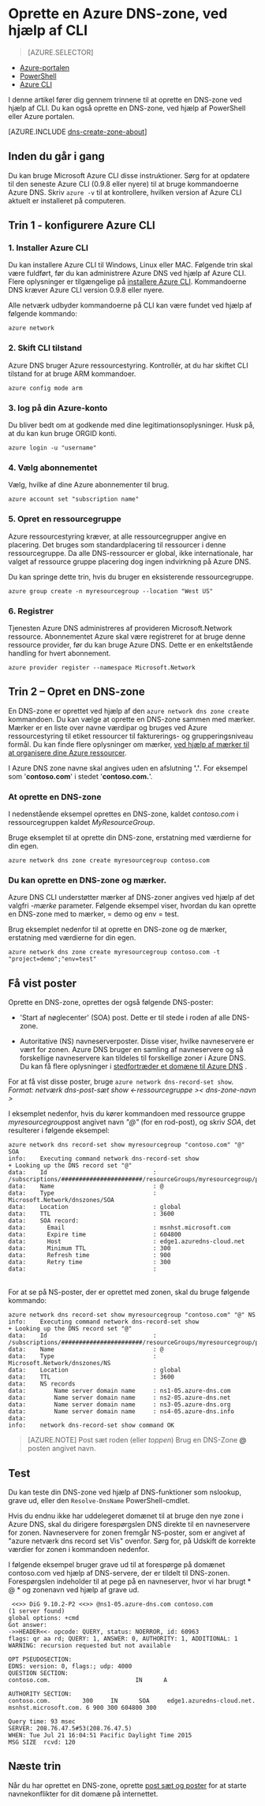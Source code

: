 <properties
   pageTitle="Oprette en DNS-zone, ved hjælp af CLI | Microsoft Azure"
   description="Lær at oprette DNS-zoner til Azure DNS trinvis vejledning til at starte vært for din DNS-domæne, ved hjælp af CLI"
   services="dns"
   documentationCenter="na"
   authors="sdwheeler"
   manager="carmonm"
   editor=""/>

<tags
   ms.service="dns"
   ms.devlang="na"
   ms.topic="hero-article"
   ms.tgt_pltfrm="na"
   ms.workload="infrastructure-services"
   ms.date="08/16/2016"
   ms.author="sewhee"/>

# <a name="create-an-azure-dns-zone-using-cli"></a>Oprette en Azure DNS-zone, ved hjælp af CLI


> [AZURE.SELECTOR]
- [Azure-portalen](dns-getstarted-create-dnszone-portal.md)
- [PowerShell](dns-getstarted-create-dnszone.md)
- [Azure CLI](dns-getstarted-create-dnszone-cli.md)


I denne artikel fører dig gennem trinnene til at oprette en DNS-zone ved hjælp af CLI. Du kan også oprette en DNS-zone, ved hjælp af PowerShell eller Azure portalen.

[AZURE.INCLUDE [dns-create-zone-about](../../includes/dns-create-zone-about-include.md)]


## <a name="before-you-begin"></a>Inden du går i gang

Du kan bruge Microsoft Azure CLI disse instruktioner. Sørg for at opdatere til den seneste Azure CLI (0.9.8 eller nyere) til at bruge kommandoerne Azure DNS. Skriv `azure -v` til at kontrollere, hvilken version af Azure CLI aktuelt er installeret på computeren.

## <a name="step-1---set-up-azure-cli"></a>Trin 1 - konfigurere Azure CLI

### <a name="1-install-azure-cli"></a>1. Installer Azure CLI

Du kan installere Azure CLI til Windows, Linux eller MAC. Følgende trin skal være fuldført, før du kan administrere Azure DNS ved hjælp af Azure CLI. Flere oplysninger er tilgængelige på [installere Azure CLI](../xplat-cli-install.md). Kommandoerne DNS kræver Azure CLI version 0.9.8 eller nyere.

Alle netværk udbyder kommandoerne på CLI kan være fundet ved hjælp af følgende kommando:

    azure network

### <a name="2-switch-cli-mode"></a>2. Skift CLI tilstand

Azure DNS bruger Azure ressourcestyring. Kontrollér, at du har skiftet CLI tilstand for at bruge ARM kommandoer.

    azure config mode arm

### <a name="3-sign-in-to-your-azure-account"></a>3. log på din Azure-konto

Du bliver bedt om at godkende med dine legitimationsoplysninger. Husk på, at du kan kun bruge ORGID konti.

    azure login -u "username"

### <a name="4-select-the-subscription"></a>4. Vælg abonnementet

Vælg, hvilke af dine Azure abonnementer til brug.

    azure account set "subscription name"

### <a name="5-create-a-resource-group"></a>5. Opret en ressourcegruppe

Azure ressourcestyring kræver, at alle ressourcegrupper angive en placering. Det bruges som standardplacering til ressourcer i denne ressourcegruppe. Da alle DNS-ressourcer er global, ikke internationale, har valget af ressource gruppe placering dog ingen indvirkning på Azure DNS.

Du kan springe dette trin, hvis du bruger en eksisterende ressourcegruppe.

    azure group create -n myresourcegroup --location "West US"


### <a name="6-register"></a>6. Registrer

Tjenesten Azure DNS administreres af provideren Microsoft.Network ressource. Abonnementet Azure skal være registreret for at bruge denne ressource provider, før du kan bruge Azure DNS. Dette er en enkeltstående handling for hvert abonnement.

    azure provider register --namespace Microsoft.Network


## <a name="step-2---create-a-dns-zone"></a>Trin 2 – Opret en DNS-zone

En DNS-zone er oprettet ved hjælp af den `azure network dns zone create` kommandoen. Du kan vælge at oprette en DNS-zone sammen med mærker. Mærker er en liste over navne værdipar og bruges ved Azure ressourcestyring til etiket ressourcer til fakturerings- og grupperingsniveau formål. Du kan finde flere oplysninger om mærker, [ved hjælp af mærker til at organisere dine Azure ressourcer](../resource-group-using-tags.md).

I Azure DNS zone navne skal angives uden en afslutning **'.'**. For eksempel som '**contoso.com**' i stedet '**contoso.com.**'.


### <a name="to-create-a-dns-zone"></a>At oprette en DNS-zone

I nedenstående eksempel oprettes en DNS-zone, kaldet *contoso.com* i ressourcegruppen kaldet *MyResourceGroup*.

Bruge eksemplet til at oprette din DNS-zone, erstatning med værdierne for din egen.

    azure network dns zone create myresourcegroup contoso.com

### <a name="to-create-a-dns-zone-and-tags"></a>Du kan oprette en DNS-zone og mærker.

Azure DNS CLI understøtter mærker af DNS-zoner angives ved hjælp af det valgfri *-mærke* parameter. Følgende eksempel viser, hvordan du kan oprette en DNS-zone med to mærker, = demo og env = test.

Brug eksemplet nedenfor til at oprette en DNS-zone og de mærker, erstatning med værdierne for din egen.

    azure network dns zone create myresourcegroup contoso.com -t "project=demo";"env=test"

## <a name="view-records"></a>Få vist poster

Oprette en DNS-zone, oprettes der også følgende DNS-poster:

- 'Start af nøglecenter' (SOA) post. Dette er til stede i roden af alle DNS-zone.

- Autoritative (NS) navneserverposter. Disse viser, hvilke navneservere er vært for zonen. Azure DNS bruger en samling af navneservere og så forskellige navneservere kan tildeles til forskellige zoner i Azure DNS. Du kan få flere oplysninger i [stedfortræder et domæne til Azure DNS](dns-domain-delegation.md) .

For at få vist disse poster, bruge `azure network dns-record-set show`.<BR>
*Format: netværk dns-post-sæt show <-ressourcegruppe >< dns-zone-navn > <name><type>*


I eksemplet nedenfor, hvis du kører kommandoen med ressource gruppe *myresourcegroup*post angivet navn *"@"* (for en rod-post), og skriv *SOA*, det resulterer i følgende eksempel:


    azure network dns record-set show myresourcegroup "contoso.com" "@" SOA
    info:    Executing command network dns-record-set show
    + Looking up the DNS record set "@"
    data:    Id                              : /subscriptions/#######################/resourceGroups/myresourcegroup/providers/Microsoft.Network/dnszones/contoso.com/SOA/@
    data:    Name                            : @
    data:    Type                            : Microsoft.Network/dnszones/SOA
    data:    Location                        : global
    data:    TTL                             : 3600
    data:    SOA record:
    data:      Email                         : msnhst.microsoft.com
    data:      Expire time                   : 604800
    data:      Host                          : edge1.azuredns-cloud.net
    data:      Minimum TTL                   : 300
    data:      Refresh time                  : 900
    data:      Retry time                    : 300
    data:                                    :
<BR>
For at se på NS-poster, der er oprettet med zonen, skal du bruge følgende kommando:

    azure network dns record-set show myresourcegroup "contoso.com" "@" NS
    info:    Executing command network dns-record-set show
    + Looking up the DNS record set "@"
    data:    Id                              : /subscriptions/#######################/resourceGroups/myresourcegroup/providers/Microsoft.Network/dnszones/contoso.com/NS/@
    data:    Name                            : @
    data:    Type                            : Microsoft.Network/dnszones/NS
    data:    Location                        : global
    data:    TTL                             : 3600
    data:    NS records
    data:        Name server domain name     : ns1-05.azure-dns.com
    data:        Name server domain name     : ns2-05.azure-dns.net
    data:        Name server domain name     : ns3-05.azure-dns.org
    data:        Name server domain name     : ns4-05.azure-dns.info
    data:
    info:    network dns-record-set show command OK

>[AZURE.NOTE] Post sæt roden (eller *toppen*) Brug en DNS-Zone **@** posten angivet navn.

## <a name="test"></a>Test

Du kan teste din DNS-zone ved hjælp af DNS-funktioner som nslookup, grave ud, eller den `Resolve-DnsName` PowerShell-cmdlet.

Hvis du endnu ikke har uddelegeret domænet til at bruge den nye zone i Azure DNS, skal du dirigere forespørgslen DNS direkte til en navneservere for zonen. Navneservere for zonen fremgår NS-poster, som er angivet af "azure netværk dns record set Vis" ovenfor. Sørg for, på Udskift de korrekte værdier for zonen i kommandoen nedenfor.

I følgende eksempel bruger grave ud til at forespørge på domænet contoso.com ved hjælp af DNS-servere, der er tildelt til DNS-zonen. Forespørgslen indeholder til at pege på en navneserver, hvor vi har brugt * @ * og zonenavn ved hjælp af grave ud.

     <<>> DiG 9.10.2-P2 <<>> @ns1-05.azure-dns.com contoso.com
    (1 server found)
    global options: +cmd
    Got answer:
    ->>HEADER<<- opcode: QUERY, status: NOERROR, id: 60963
    flags: qr aa rd; QUERY: 1, ANSWER: 0, AUTHORITY: 1, ADDITIONAL: 1
    WARNING: recursion requested but not available

    OPT PSEUDOSECTION:
    EDNS: version: 0, flags:; udp: 4000
    QUESTION SECTION:
    contoso.com.                        IN      A

    AUTHORITY SECTION:
    contoso.com.         300     IN      SOA     edge1.azuredns-cloud.net.
    msnhst.microsoft.com. 6 900 300 604800 300

    Query time: 93 msec
    SERVER: 208.76.47.5#53(208.76.47.5)
    WHEN: Tue Jul 21 16:04:51 Pacific Daylight Time 2015
    MSG SIZE  rcvd: 120

## <a name="next-steps"></a>Næste trin

Når du har oprettet en DNS-zone, oprette [post sæt og poster](dns-getstarted-create-recordset-cli.md) for at starte navnekonflikter for dit domæne på internettet.
